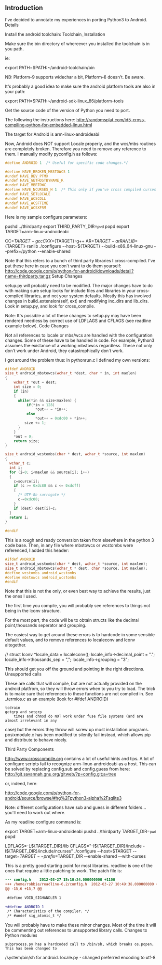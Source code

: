 Introduction
---
I've decided to annotate my experiences in porting Python3 to Android.
Details

Install the android toolchain: Toolchain_Installation

Make sure the bin directory of whereever you installed the toolchain is in you path.

ie:

export PATH=$PATH:~/android-toolchain/bin

NB: Platform-9 supports widechar a bit, Platform-8 doesn't. Be aware.

It's probably a good idea to make sure the android platform tools are also in your path:

export PATH=$PATH:~/android-sdk-linux_86/platform-tools

Get the source code of the version of Python you need to port.

The following the instructions here:
http://randomsplat.com/id5-cross-compiling-python-for-embedded-linux.html

The target for Android is arm-linux-androideabi

Now, Android does NOT support Locale properly, and the wcs/mbs routines are completely broken.
Therefore you need to remove any reference to them. I manually modify pyconfig.h as follows:

```C
#define ANDROID 1  /* Useful for specific code changes.*/

#define HAVE_BROKEN_MBSTOWCS 1
#undef HAVE_DEV_PTMX
#undef HAVE_GETHOSTBYNAME_R
#undef HAVE_MBRTOWC
#define HAVE_NCURSES_H 1  /* This only if you've cross compiled curses */
#undef HAVE_SETLOCALE
#undef HAVE_WCSCOLL
#undef HAVE_WCSFTIME
#undef HAVE_WCSXFRM
```

Here is my sample configure parameters:

pushd ../thirdparty
export THIRD_PARTY_DIR=`pwd`
popd
export TARGET=arm-linux-androideabi

CC=${TARGET}-gcc CXX=${TARGET}-g++ AR=${TARGET}-ar RANLIB=${TARGET}-ranlib ./configure
--host=${TARGET} --build=x86_64-linux-gnu --prefix=/python --enable-shared

Note that this refers to a bunch of third party libraries I cross-compiled. I've put these here in
case you don't want to do them yourself:
http://code.google.com/p/python-for-android/downloads/detail?name=thirdparty.tar.gz
Setup Changes

setup.py will probably need to be modified. The major changes have to do with making sure setup
looks for include files and libraries in your cross-compiled libraries, and not your system
defaults. Mostly this has involved changes in build_extension(self, ext) and modifying inc_dirs
and lib_dirs. Look in setup.py, and look for cross_compile.

Note: It's possible a lot of these changes to setup.py may have been rendered needless by correct
use of LDFLAGS and CFLAGS (see readline example below).
Code Changes

Not all references to locale or mbs/wcs are handled with the configuration changes. Some of these
have to be handled in code. For example, Python3 assumes the existance of a working mbstowcs
regardless. These not only don't work under Android, they catastrophically don't work.

I got around the problem thus: In pythonrun.c I defined my own versions:

```C
#ifdef ANDROID
size_t android_mbstowcs(wchar_t *dest, char * in, int maxlen) 
{
    wchar_t *out = dest;
    int size = 0;
    if (in) 
    {
      while(*in && size<maxlen) {
          if(*in < 128)
              *out++ = *in++;
          else
              *out++ = 0xdc00 + *in++;
         size += 1;     
      }
    }  
    *out = 0;
    return size;
}  

size_t android_wcstombs(char * dest, wchar_t *source, int maxlen)
{
  wchar_t c;
  int i;
  for (i=0; i<maxlen && source[i]; i++) 
  {
    c=source[i];
    if (c >= 0xdc80 && c <= 0xdcff) 
    {
      /* UTF-8b surrogate */
      c-=0xdc00;
    }
    if (dest) dest[i]=c;  
  }
  return i;  
}
  
#endif
```

This is a rough and ready conversion taken from elsewhere in the python 3 code base. Then, in any
file where mbstowcs or wcstombs were referenced, I added this header:

```C
#ifdef ANDROID
size_t android_wcstombs(char * dest, wchar_t *source, int maxlen);
size_t android_mbstowcs(wchar_t * dest, char *source, int maxlen);
#define wcstombs android_wcstombs
#define mbstowcs android_wcstombs
#endif
```

Note that this is not the only, or even best way to achieve the results, just the ones I used.

The first time you compile, you will probably see references to things not being in the lconv
structure.

For the most part, the code will be to obtain structs like the decimal point,thousands seperator
and grouping.

The easiest way to get around these errors is to hardcode in some sensible default values, and to
remove references to localeconv and lconv altogether.

//      struct lconv *locale_data = localeconv();
        locale_info->decimal_point = ".";
        locale_info->thousands_sep = ",";
        locale_info->grouping = "3";

This should get you off the ground and pointing in the right directions.
Unsupported calls

These are calls that will compile, but are not actually provided on the android platfrom, so they
will throw errors when to you try to load. The trick is to make sure that references to these
functions are not compiled in. See _termios.c as an example (look for #ifdef ANDROID)

    tcdrain
    getgrp and setgrp
        times and chmod do NOT work under fuse file systems (and are almost irrelevant in any
case) but the errors they throw will screw up most installation programs. posixmodule.c has been
modified to silently fail instead, which allows pip and distribute to behave nicely. 

Third Party Components

http://www.crosscompile.org contains a lot of useful hints and tips. A lot of configure scripts
fail to recognize arm-linux-androideabi as a host. This can be solved by replacing config.sub and
config.guess from here: http://git.savannah.gnu.org/gitweb/?p=config.git;a=tree

or, indeed, here:

http://code.google.com/p/python-for-android/source/browse/#hg%2Fpython3-alpha%2Fsqlite3

Note: different configurations have sub and guess in different folders... you'll need to work out
where.

As my readline configure command is:

export  TARGET=arm-linux-androideabi
pushd ../thirdparty
TARGET_DIR=`pwd`
popd

LDFLAGS=-L${TARGET_DIR}/lib CFLAGS="-I${TARGET_DIR}/include -I${TARGET_DIR}/include/ncurses"
./configure --host=$TARGET --target=$TARGET --prefix=$TARGET_DIR --enable-shared  --with-curses 

This is a pretty good starting point for most libraries. readline is one of the ones that require
a little patching to work. The patch file is:

```patch
--- config.h    2012-03-27 15:10:24.000000000 +1100
+++ /home/robbie/readline-6.2/config.h  2012-03-27 10:49:38.000000000 +1100
@@ -15,6 +15,7 @@
 
 #define VOID_SIGHANDLER 1
 
+#define ANDROID 1
 /* Characteristics of the compiler. */
 /* #undef sig_atomic_t */
```

You will probably have to make these minor changes. Most of the time it will be commenting out
references to unsupported library calls.
Changes to Python modules

    subprocess.py has a hardcoded call to /bin/sh, which breaks os.popen. This has been changed to
/system/bin/sh for android.
    locale.py - changed preferred encoding to utf-8 

